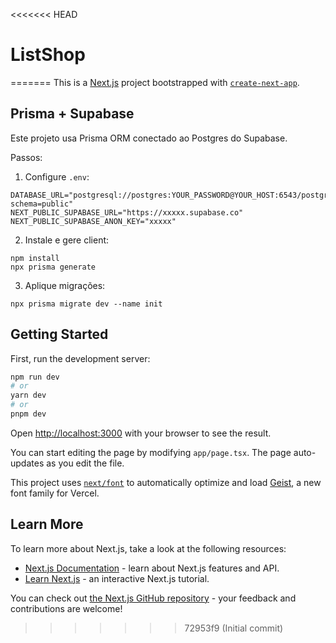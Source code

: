 <<<<<<< HEAD
# ListShop
=======
This is a [Next.js](https://nextjs.org) project bootstrapped with [`create-next-app`](https://nextjs.org/docs/app/api-reference/cli/create-next-app).

## Prisma + Supabase

Este projeto usa Prisma ORM conectado ao Postgres do Supabase.

Passos:

1. Configure `.env`:

```
DATABASE_URL="postgresql://postgres:YOUR_PASSWORD@YOUR_HOST:6543/postgres?schema=public"
NEXT_PUBLIC_SUPABASE_URL="https://xxxxx.supabase.co"
NEXT_PUBLIC_SUPABASE_ANON_KEY="xxxxx"
```

2. Instale e gere client:

```
npm install
npx prisma generate
```

3. Aplique migrações:

```
npx prisma migrate dev --name init
```

## Getting Started

First, run the development server:

```bash
npm run dev
# or
yarn dev
# or
pnpm dev
```

Open [http://localhost:3000](http://localhost:3000) with your browser to see the result.

You can start editing the page by modifying `app/page.tsx`. The page auto-updates as you edit the file.

This project uses [`next/font`](https://nextjs.org/docs/app/building-your-application/optimizing/fonts) to automatically optimize and load [Geist](https://vercel.com/font), a new font family for Vercel.

## Learn More

To learn more about Next.js, take a look at the following resources:

- [Next.js Documentation](https://nextjs.org/docs) - learn about Next.js features and API.
- [Learn Next.js](https://nextjs.org/learn) - an interactive Next.js tutorial.

You can check out [the Next.js GitHub repository](https://github.com/vercel/next.js) - your feedback and contributions are welcome!

>>>>>>> 72953f9 (Initial commit)
